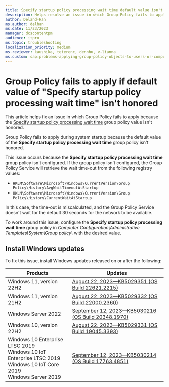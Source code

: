 ```yaml
---
title: Specify startup policy processing wait time default value isn't honored
description: Helps resolve an issue in which Group Policy fails to apply because the Specify startup policy processing wait time value isn't honored.
author: Deland-Han
ms.author: delhan
ms.date: 11/23/2023
manager: dcscontentpm
audience: itpro
ms.topic: troubleshooting
localization_priority: medium
ms.reviewer: kaushika, teterenc, dennhu, v-lianna
ms.custom: sap:problems-applying-group-policy-objects-to-users-or-computers, csstroubleshoot, ikb2lmc
---
```

# Group Policy fails to apply if default value of "Specify startup policy processing wait time" isn't honored

This article helps fix an issue in which Group Policy fails to apply because the [Specify startup policy processing wait time](https://gpsearch.azurewebsites.net/Default.aspx?PolicyID=319) group policy value isn't honored.

Group Policy fails to apply during system startup because the default value of the **Specify startup policy processing wait time** group policy isn't honored. 

This issue occurs because the **Specify startup policy processing wait time** group policy isn't configured. If the group policy isn't configured, the Group Policy Service will retrieve the wait time-out from the following registry values:

- `HKLM\Software\Microsoft\Windows\CurrentVersion\Group Policy\History\AvgWaitTimeoutAtStartup`
- `HKLM\Software\Microsoft\Windows\CurrentVersion\Group Policy\History\CurrentWaitAtStartup`

In this case, the time-out is miscalculated, and the Group Policy Service doesn't wait for the default 30 seconds for the network to be available.

To work around this issue, configure the **Specify startup policy processing wait time** group policy in *Computer Configuration\\Administrative Templates\\System\\Group policy\\* with the desired value.

## Install Windows updates

To fix this issue, install Windows updates released on or after the following:

|Products  |Updates  |
|---------|---------|
|Windows 11, version 22H2     |[August 22, 2023—KB5029351 (OS Build 22621.2215)](https://support.microsoft.com/topic/august-22-2023-kb5029351-os-build-22621-2215-preview-9af25662-083a-43f5-b3a7-975fe25cc692)         |
|Windows 11, version 21H2     |[August 22, 2023—KB5029332 (OS Build 22000.2360)](https://support.microsoft.com/topic/august-22-2023-kb5029332-os-build-22000-2360-preview-8f8aec64-77b4-4225-9a0f-f0153204ae28)         |
|Windows Server 2022     |[September 12, 2023—KB5030216 (OS Build 20348.1970)](https://support.microsoft.com/topic/september-12-2023-kb5030216-os-build-20348-1970-34d4aff3-fd05-4270-b288-4ab6379c7f81)         |
|Windows 10, version 22H2     |[August 22, 2023—KB5029331 (OS Build 19045.3393)](https://support.microsoft.com/topic/august-22-2023-kb5029331-os-build-19045-3393-preview-9f6c1dbd-0ee6-469b-af24-f9d0bf35ca18)         |
|Windows 10 Enterprise LTSC 2019<br>Windows 10 IoT Enterprise LTSC 2019<br>Windows 10 IoT Core 2019<br>Windows Server 2019|[September 12, 2023—KB5030214 (OS Build 17763.4851)](https://support.microsoft.com/topic/september-12-2023-kb5030214-os-build-17763-4851-e6ae7551-49f4-428e-b2d4-caa73078fb06)         |
